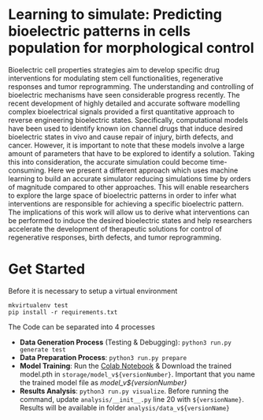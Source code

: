 # Learning to simulate: Predicting bioelectric patterns in cells population for morphological control

Bioelectric cell properties strategies aim to develop specific drug interventions for modulating stem cell functionalities, regenerative responses and tumor reprogramming. The understanding and controlling of bioelectric mechanisms have seen considerable progress recently. The recent development of highly detailed and accurate software modelling complex bioelectrical signals provided a first quantitative approach to reverse engineering bioelectric states. Specifically, computational models have been used to identify known ion channel drugs that induce desired bioelectric states in vivo and cause repair of injury, birth defects, and cancer. However, it is important to note that these models involve a large amount of parameters that have to be explored to identify a solution. Taking this into consideration, the accurate simulation could become time-consuming. Here we present a different approach which uses machine learning to build an accurate simulator reducing simulations time by orders of magnitude compared to other approaches. This will enable researchers to explore the large space of bioelectric patterns in order to infer what interventions are responsible for achieving a specific bioelectric pattern. The implications of this work will allow us to derive what interventions can be performed to induce the desired bioelectric states and help researchers accelerate the development of therapeutic solutions for control of regenerative responses, birth defects, and tumor reprogramming.

# Get Started

Before it is necessary to setup a virtual environment
```
mkvirtualenv test
pip install -r requirements.txt
```

The Code can be separated into 4 processes
- **Data Generation Process** (Testing & Debugging): `python3 run.py generate test`
- **Data Preparation Process**: `python3 run.py prepare`
- **Model Training**: Run the [Colab Notebook](https://colab.research.google.com/drive/1Hw2dcvQVyRjUbQotlwMJ8QVSQ8eRdCr9?usp=sharing) & Download the trained model.pth in `storage/model_v${versionNumber}`. Important that you name the trained model file as *model_v${versionNumber}*
- **Results Analysis**: `python3 run.py visualize`. Before running the command, update `analysis/__init__.py` line 20 with `${versionName}`. Results will be available in folder `analysis/data_v${versionName}`

